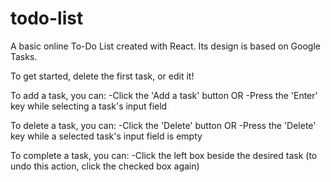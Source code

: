 # todo-list
A basic online To-Do List created with React. Its design is based on Google Tasks.

To get started, delete the first task, or edit it!

To add a task, you can:
  -Click the 'Add a task' button
  OR
  -Press the 'Enter' key while selecting a task's input field 
  
To delete a task, you can:
  -Click the 'Delete' button
  OR
  -Press the 'Delete' key while a selected task's input field is empty
  
To complete a task, you can:
  -Click the left box beside the desired task 
  (to undo this action, click the checked box again)
